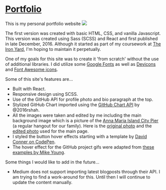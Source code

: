 # [Portfolio](http://portfolio-2-0.cfsanderson.surge.sh/)

This is my personal portfolio website ![](./src/images/portfolio-preview-01.gif)

The first version was created with basic HTML, CSS, and vanilla Javascript. This version was created using Sass (SCSS) and React and first published in late December, 2016. Although it started as part of my coursework at [The Iron Yard](https://www.theironyard.com/), I'm hoping to maintain it perpetually.

One of my goals for this site was to create it 'from scratch' without the use of additional libraries. I did utilize some [Google Fonts](https://fonts.google.com/) as well as [Devicons](http://vorillaz.github.io/devicons/#/main) and [Font Awesome icons](http://fontawesome.io/icons/).

Some of this site's features are...
 * Built with React.
 * Responsive design using SCSS.
 * Use of the GitHub API for profile photo and bio paragraph at the top.
 * Stylized GitHub Chart imported using the [GitHub Chart API](https://github.com/2016rshah/githubchart-api) by @2016rshah.
 * All the images were taken and edited by me including the main background image which is a picture of the [Anna Maria Island City Pier](https://www.facebook.com/Anna-Maria-City-Pier-131516579663/) (a regular hangout for our family). Here is the [original photo](src/images/ami-city-pier.jpg) and the [edited photo](src/images/ami-city-pier-2.jpg) used for the main page.
 * I styled the button hover effects starting with a template by [David Conner on CodePen](https://codepen.io/davidicus/pen/emgQKJ?editors=0110).
 * The hover effect for the GitHub project gifs were adapted from [these examples by Mike Young](https://miketricking.github.io/dist/).

Some things I would like to add in the future...
* Medium does not support importing latest blogposts through their API. I am trying to find a work-around for this. Until then I will continue to update the content manually.
